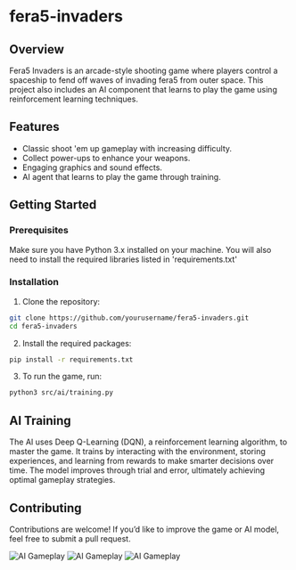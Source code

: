 # fera5-invaders

## Overview

Fera5 Invaders is an arcade-style shooting game where players control a spaceship to fend off waves of invading fera5 from outer space. This project also includes an AI component that learns to play the game using reinforcement learning techniques.

## Features

- Classic shoot 'em up gameplay with increasing difficulty.
- Collect power-ups to enhance your weapons.
- Engaging graphics and sound effects.
- AI agent that learns to play the game through training.

## Getting Started

### Prerequisites

Make sure you have Python 3.x installed on your machine. You will also need to install the required libraries listed in 'requirements.txt'

### Installation

1. Clone the repository:

````bash
git clone https://github.com/yourusername/fera5-invaders.git
cd fera5-invaders
````

2. Install the required packages:

```bash
pip install -r requirements.txt
````

3. To run the game, run:

```bash
python3 src/ai/training.py

````
## AI Training
The AI uses Deep Q-Learning (DQN), a reinforcement learning algorithm, to master the game. It trains by interacting with the environment, storing experiences, and learning from rewards to make smarter decisions over time. The model improves through trial and error, ultimately achieving optimal gameplay strategies.

## Contributing
Contributions are welcome! If you’d like to improve the game or AI model, feel free to submit a pull request.


![AI Gameplay](assets/ReadmeMedia/dekwan1.png)
![AI Gameplay](assets/ReadmeMedia/dekwan2.png)
![AI Gameplay](assets/ReadmeMedia/dekwan3.png)
